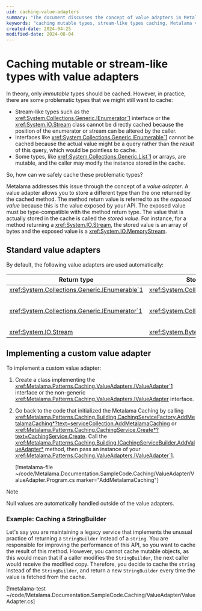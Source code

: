 ```yaml
---
uid: caching-value-adapters
summary: "The document discusses the concept of value adapters in Metalama for caching mutable or stream-like types. It details how to implement a custom value adapter and provides examples."
keywords: "caching mutable types, stream-like types caching, Metalama value adapter, custom value adapter implementation, .NET caching, immutable types caching, caching problematic types, caching configuration"
created-date: 2024-04-25
modified-date: 2024-08-04
---
```

# Caching mutable or stream-like types with value adapters

In theory, only _immutable_ types should be cached. However, in practice, there are some problematic types that we might still want to cache:

* Stream-like types such as the <xref:System.Collections.Generic.IEnumerator`1> interface or the <xref:System.IO.Stream> class cannot be directly cached because the position of the enumerator or stream can be altered by the caller.
* Interfaces like <xref:System.Collections.Generic.IEnumerable`1> cannot be cached because the actual value might be a query rather than the _result_ of this query, which would be pointless to cache.
* Some types, like <xref:System.Collections.Generic.List`1> or arrays, are mutable, and the caller may modify the instance stored in the cache.

So, how can we safely cache these problematic types?

Metalama addresses this issue through the concept of a *value adapter*. A value adapter allows you to store a different type than the one returned by the cached method. The method return value is referred to as the *exposed value* because this is the value exposed by your API. The exposed value must be type-compatible with the method return type. The value that is actually stored in the cache is called the *stored value*. For instance, for a method returning a <xref:System.IO.Stream>, the stored value is an array of bytes and the exposed value is a <xref:System.IO.MemoryStream>.


## Standard value adapters

By default, the following value adapters are used automatically:

| Return type | Stored type | Exposed type | Comments |
|-------------------------------------------------|-------------|--------------|----------|
| <xref:System.Collections.Generic.IEnumerable`1> | <xref:System.Collections.Generic.List`1> | <xref:System.Collections.Generic.List`1> |  |
| <xref:System.Collections.Generic.IEnumerator`1> | <xref:System.Collections.Generic.List`1> | <xref:System.Collections.Generic.List`1.Enumerator> | The <xref:System.Collections.IEnumerator.Reset> method is not supported by the exposed value.  |
| <xref:System.IO.Stream> | <xref:System.Byte> []  | <xref:System.IO.MemoryStream> |  |


## Implementing a custom value adapter


To implement a custom value adapter:

1. Create a class implementing the <xref:Metalama.Patterns.Caching.ValueAdapters.IValueAdapter`1> interface or the non-generic <xref:Metalama.Patterns.Caching.ValueAdapters.IValueAdapter> interface.

2. Go back to the code that initialized the Metalama Caching by calling <xref:Metalama.Patterns.Caching.Building.CachingServiceFactory.AddMetalamaCaching*?text=serviceCollection.AddMetalamaCaching>  or <xref:Metalama.Patterns.Caching.CachingService.Create*?text=CachingService.Create>. Call the <xref:Metalama.Patterns.Caching.Building.ICachingServiceBuilder.AddValueAdapter*> method, then pass an instance of your <xref:Metalama.Patterns.Caching.ValueAdapters.IValueAdapter`1>.


    [!metalama-file ~/code/Metalama.Documentation.SampleCode.Caching/ValueAdapter/ValueAdapter.Program.cs marker="AddMetalamaCaching"]

> [!NOTE]
> Null values are automatically handled outside of the value adapters.

### Example: Caching a StringBuilder

Let's say you are maintaining a legacy service that implements the unusual practice of returning a `StringBuilder` instead of a `string`. You are responsible for improving the performance of this API, so you want to cache the result of this method. However, you cannot cache mutable objects, as this would mean that if a caller modifies the `StringBuilder`, the next caller would receive the modified copy. Therefore, you decide to cache the `string` instead of the `StringBuilder`, and return a new `StringBuilder` every time the value is fetched from the cache.

[!metalama-test ~/code/Metalama.Documentation.SampleCode.Caching/ValueAdapter/ValueAdapter.cs]



